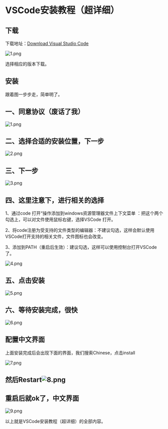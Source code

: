 # VSCode安装教程（超详细）

## 下载

下载地址：[Download Visual Studio Code](https://code.visualstudio.com/download)

![1.png](https://mc.wsh-study.com/mkdocs/VSCode_Windows安装教程/1.png)

选择相应的版本下载。

## 安装

跟着图一步步走，简单明了。

## 一、同意协议（废话了我）

![1.png](https://mc.wsh-study.com/mkdocs/VSCode_Windows安装教程/2.png)

## 二、选择合适的安装位置，下一步

![2.png](https://mc.wsh-study.com/mkdocs/VSCode_Windows安装教程/3.png)

## 三、下一步

![3.png](https://mc.wsh-study.com/mkdocs/VSCode_Windows安装教程/4.png)

## 四、这里注意下，进行相关的选择

1、通过code 打开“操作添加到windows资源管理器文件上下文菜单 ：把这个两个勾选上，可以对文件使用鼠标右键，选择VSCode 打开。

2、将code注册为受支持的文件类型的编辑器：不建议勾选，这样会默认使用VSCode打开支持的相关文件，文件图标也会改变。

3、添加到PATH（重启后生效）：建议勾选，这样可以使用控制台打开VSCode 了。

![4.png](https://mc.wsh-study.com/mkdocs/VSCode_Windows安装教程/5.png)

## 五、点击安装

![5.png](https://mc.wsh-study.com/mkdocs/VSCode_Windows安装教程/6.png)

## 六、等待安装完成，很快

![6.png](https://mc.wsh-study.com/mkdocs/VSCode_Windows安装教程/7.png)

## 配置中文界面

上面安装完成后会出现下面的界面，我们搜索Chinese，点击install

![7.png](https://mc.wsh-study.com/mkdocs/VSCode_Windows安装教程/8.png)

## 然后Restart![8.png](https://mc.wsh-study.com/mkdocs/VSCode_Windows安装教程/9.png)

## 重启后就ok了，中文界面

![9.png](https://mc.wsh-study.com/mkdocs/VSCode_Windows安装教程/10.png)

以上就是VSCode安装教程（超详细）的全部内容。